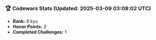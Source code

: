 ### 🏆 Codewars Stats (Updated: 2025-03-09 03:08:02 UTC)

- **Rank:** 8 kyu
- **Honor Points:** 3
- **Completed Challenges:** 1
